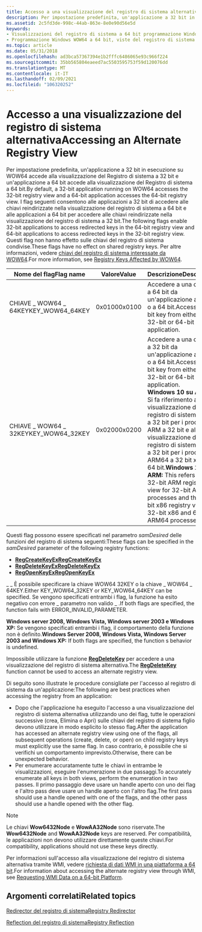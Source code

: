 ```yaml
---
title: Accesso a una visualizzazione del registro di sistema alternativa
description: Per impostazione predefinita, un'applicazione a 32 bit in esecuzione su WOW64 accede alla visualizzazione del Registro di sistema a 32 bit e un'applicazione a 64 bit accede alla visualizzazione del Registro di sistema a 64 bit.
ms.assetid: 2c5fd3de-998c-44ab-863e-8e0e90d56e5d
keywords:
- Visualizzazioni del registro di sistema a 64 bit programmazione Windows
- Programmazione Windows WOW64 a 64 bit, viste del registro di sistema
ms.topic: article
ms.date: 05/31/2018
ms.openlocfilehash: ad3bca57367394e1b2fffc6486065e93c966f224
ms.sourcegitcommit: 35bb565804eaeed7ac5503595753f59d120076dd
ms.translationtype: MT
ms.contentlocale: it-IT
ms.lasthandoff: 02/09/2021
ms.locfileid: "106320252"
---
```

# <a name="accessing-an-alternate-registry-view"></a><span data-ttu-id="1d10a-105">Accesso a una visualizzazione del registro di sistema alternativa</span><span class="sxs-lookup"><span data-stu-id="1d10a-105">Accessing an Alternate Registry View</span></span>

<span data-ttu-id="1d10a-106">Per impostazione predefinita, un'applicazione a 32 bit in esecuzione su WOW64 accede alla visualizzazione del Registro di sistema a 32 bit e un'applicazione a 64 bit accede alla visualizzazione del Registro di sistema a 64 bit.</span><span class="sxs-lookup"><span data-stu-id="1d10a-106">By default, a 32-bit application running on WOW64 accesses the 32-bit registry view and a 64-bit application accesses the 64-bit registry view.</span></span> <span data-ttu-id="1d10a-107">I flag seguenti consentono alle applicazioni a 32 bit di accedere alle chiavi reindirizzate nella visualizzazione del registro di sistema a 64 bit e alle applicazioni a 64 bit per accedere alle chiavi reindirizzate nella visualizzazione del registro di sistema a 32 bit.</span><span class="sxs-lookup"><span data-stu-id="1d10a-107">The following flags enable 32-bit applications to access redirected keys in the 64-bit registry view and 64-bit applications to access redirected keys in the 32-bit registry view.</span></span> <span data-ttu-id="1d10a-108">Questi flag non hanno effetto sulle chiavi del registro di sistema condivise.</span><span class="sxs-lookup"><span data-stu-id="1d10a-108">These flags have no effect on shared registry keys.</span></span> <span data-ttu-id="1d10a-109">Per altre informazioni, vedere [chiavi del registro di sistema interessate da WOW64](shared-registry-keys.md).</span><span class="sxs-lookup"><span data-stu-id="1d10a-109">For more information, see [Registry Keys Affected by WOW64](shared-registry-keys.md).</span></span>



| <span data-ttu-id="1d10a-110">Nome del flag</span><span class="sxs-lookup"><span data-stu-id="1d10a-110">Flag name</span></span>         | <span data-ttu-id="1d10a-111">Valore</span><span class="sxs-lookup"><span data-stu-id="1d10a-111">Value</span></span>  | <span data-ttu-id="1d10a-112">Descrizione</span><span class="sxs-lookup"><span data-stu-id="1d10a-112">Description</span></span>                                                                                                                                                                                                                                       |
|-------------------|--------|---------------------------------------------------------------------------------------------------------------------------------------------------------------------------------------------------------------------------------------------------|
| <span data-ttu-id="1d10a-113">CHIAVE \_ WOW64 \_ 64KEY</span><span class="sxs-lookup"><span data-stu-id="1d10a-113">KEY\_WOW64\_64KEY</span></span> | <span data-ttu-id="1d10a-114">0x0100</span><span class="sxs-lookup"><span data-stu-id="1d10a-114">0x0100</span></span> | <span data-ttu-id="1d10a-115">Accedere a una chiave a 64 bit da un'applicazione a 32 bit o a 64 bit.</span><span class="sxs-lookup"><span data-stu-id="1d10a-115">Access a 64-bit key from either a 32-bit or 64-bit application.</span></span>                                                                                                                                                                                   |
| <span data-ttu-id="1d10a-116">CHIAVE \_ WOW64 \_ 32KEY</span><span class="sxs-lookup"><span data-stu-id="1d10a-116">KEY\_WOW64\_32KEY</span></span> | <span data-ttu-id="1d10a-117">0x0200</span><span class="sxs-lookup"><span data-stu-id="1d10a-117">0x0200</span></span> | <span data-ttu-id="1d10a-118">Accedere a una chiave a 32 bit da un'applicazione a 32 bit o a 64 bit.</span><span class="sxs-lookup"><span data-stu-id="1d10a-118">Access a 32-bit key from either a 32-bit or 64-bit application.</span></span><br/><span data-ttu-id="1d10a-119">**Windows 10 su ARM:** Si fa riferimento alla visualizzazione del registro di sistema ARM a 32 bit per i processi ARM a 32 bit e alla visualizzazione del registro di sistema x86 a 32 bit per i processi ARM64 a 32 bit x86 e a 64 bit.</span><span class="sxs-lookup"><span data-stu-id="1d10a-119">**Windows 10 on ARM:** This refers to the 32-bit ARM registry view for 32-bit ARM processes and the 32-bit x86 registry view for 32-bit x86 and 64-bit ARM64 processes.</span></span> |



 

<span data-ttu-id="1d10a-120">Questi flag possono essere specificati nel parametro *samDesired* delle funzioni del registro di sistema seguenti:</span><span class="sxs-lookup"><span data-stu-id="1d10a-120">These flags can be specified in the *samDesired* parameter of the following registry functions:</span></span>

-   [<span data-ttu-id="1d10a-121">**RegCreateKeyEx**</span><span class="sxs-lookup"><span data-stu-id="1d10a-121">**RegCreateKeyEx**</span></span>](/windows/desktop/api/winreg/nf-winreg-regcreatekeyexa)
-   [<span data-ttu-id="1d10a-122">**RegDeleteKeyEx**</span><span class="sxs-lookup"><span data-stu-id="1d10a-122">**RegDeleteKeyEx**</span></span>](/windows/desktop/api/winreg/nf-winreg-regdeletekeyexa)
-   [<span data-ttu-id="1d10a-123">**RegOpenKeyEx**</span><span class="sxs-lookup"><span data-stu-id="1d10a-123">**RegOpenKeyEx**</span></span>](/windows/desktop/api/winreg/nf-winreg-regopenkeyexa)

<span data-ttu-id="1d10a-124">\_ \_ È possibile specificare la chiave WOW64 32KEY o la chiave \_ WOW64 \_ 64KEY.</span><span class="sxs-lookup"><span data-stu-id="1d10a-124">Either KEY\_WOW64\_32KEY or KEY\_WOW64\_64KEY can be specified.</span></span> <span data-ttu-id="1d10a-125">Se vengono specificati entrambi i flag, la funzione ha esito negativo con errore \_ parametro non valido \_ .</span><span class="sxs-lookup"><span data-stu-id="1d10a-125">If both flags are specified, the function fails with ERROR\_INVALID\_PARAMETER.</span></span>

<span data-ttu-id="1d10a-126">**Windows server 2008, Windows Vista, Windows server 2003 e Windows XP:** Se vengono specificati entrambi i flag, il comportamento della funzione non è definito.</span><span class="sxs-lookup"><span data-stu-id="1d10a-126">**Windows Server 2008, Windows Vista, Windows Server 2003 and Windows XP:** If both flags are specified, the function s behavior is undefined.</span></span>

<span data-ttu-id="1d10a-127">Impossibile utilizzare la funzione [**RegDeleteKey**](/windows/desktop/api/winreg/nf-winreg-regdeletekeya) per accedere a una visualizzazione del registro di sistema alternativa.</span><span class="sxs-lookup"><span data-stu-id="1d10a-127">The [**RegDeleteKey**](/windows/desktop/api/winreg/nf-winreg-regdeletekeya) function cannot be used to access an alternate registry view.</span></span>

<span data-ttu-id="1d10a-128">Di seguito sono illustrate le procedure consigliate per l'accesso al registro di sistema da un'applicazione:</span><span class="sxs-lookup"><span data-stu-id="1d10a-128">The following are best practices when accessing the registry from an application:</span></span>

-   <span data-ttu-id="1d10a-129">Dopo che l'applicazione ha eseguito l'accesso a una visualizzazione del registro di sistema alternativa utilizzando uno dei flag, tutte le operazioni successive (crea, Elimina o Apri) sulle chiavi del registro di sistema figlio devono utilizzare in modo esplicito lo stesso flag.</span><span class="sxs-lookup"><span data-stu-id="1d10a-129">After the application has accessed an alternate registry view using one of the flags, all subsequent operations (create, delete, or open) on child registry keys must explicitly use the same flag.</span></span> <span data-ttu-id="1d10a-130">In caso contrario, è possibile che si verifichi un comportamento imprevisto.</span><span class="sxs-lookup"><span data-stu-id="1d10a-130">Otherwise, there can be unexpected behavior.</span></span>
-   <span data-ttu-id="1d10a-131">Per enumerare accuratamente tutte le chiavi in entrambe le visualizzazioni, eseguire l'enumerazione in due passaggi.</span><span class="sxs-lookup"><span data-stu-id="1d10a-131">To accurately enumerate all keys in both views, perform the enumeration in two passes.</span></span> <span data-ttu-id="1d10a-132">Il primo passaggio deve usare un handle aperto con uno dei flag e l'altro pass deve usare un handle aperto con l'altro flag.</span><span class="sxs-lookup"><span data-stu-id="1d10a-132">The first pass should use a handle opened with one of the flags, and the other pass should use a handle opened with the other flag.</span></span>

> [!Note]  
> <span data-ttu-id="1d10a-133">Le chiavi **Wow6432Node** e **WowAA32Node** sono riservate.</span><span class="sxs-lookup"><span data-stu-id="1d10a-133">The **Wow6432Node** and **WowAA32Node** keys are reserved.</span></span> <span data-ttu-id="1d10a-134">Per compatibilità, le applicazioni non devono utilizzare direttamente queste chiavi.</span><span class="sxs-lookup"><span data-stu-id="1d10a-134">For compatibility, applications should not use these keys directly.</span></span>

 

<span data-ttu-id="1d10a-135">Per informazioni sull'accesso alla visualizzazione del registro di sistema alternativa tramite WMI, vedere [richiesta di dati WMI in una piattaforma a 64 bit](/windows/desktop/WmiSdk/requesting-wmi-data-on-a-64-bit-platform).</span><span class="sxs-lookup"><span data-stu-id="1d10a-135">For information about accessing the alternate registry view through WMI, see [Requesting WMI Data on a 64-bit Platform](/windows/desktop/WmiSdk/requesting-wmi-data-on-a-64-bit-platform).</span></span>

## <a name="related-topics"></a><span data-ttu-id="1d10a-136">Argomenti correlati</span><span class="sxs-lookup"><span data-stu-id="1d10a-136">Related topics</span></span>

<dl> <dt>

[<span data-ttu-id="1d10a-137">Redirector del registro di sistema</span><span class="sxs-lookup"><span data-stu-id="1d10a-137">Registry Redirector</span></span>](registry-redirector.md)
</dt> <dt>

[<span data-ttu-id="1d10a-138">Reflection del registro di sistema</span><span class="sxs-lookup"><span data-stu-id="1d10a-138">Registry Reflection</span></span>](registry-reflection.md)
</dt> </dl>

 

